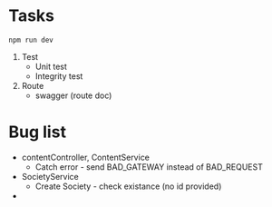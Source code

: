 # Tasks
`npm run dev`
1. Test
   + Unit test 
   + Integrity test
2. Route
   + swagger (route doc)

# Bug list
+ contentController, ContentService
  + Catch error - send BAD_GATEWAY instead of BAD_REQUEST
+ SocietyService
  + Create Society - check existance (no id provided)
+ 